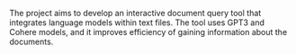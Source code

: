 The project aims to develop an interactive document query tool that integrates language models within text files. The tool uses GPT3 and Cohere models, and it improves efficiency of gaining information about the documents.
